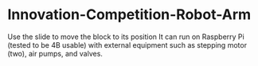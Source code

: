 # Innovation-Competition-Robot-Arm
Use the slide to move the block to its position
It can run on Raspberry Pi (tested to be 4B usable) with external equipment such as stepping motor (two), air pumps, and valves.
